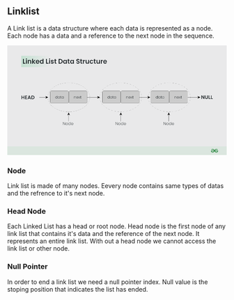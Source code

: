 ## Linklist
A Link list is a data structure where each data is represented as a node. Each node has a data and a reference to the next node in the sequence. 

![Link_List](Linked-List-Data-Structure.png)

### Node 
Link list is made of many nodes. Eevery node contains same types of datas and the refrence to it's next node.

### Head Node
Each Linked List has a head or root node. Head node is the first node of any link list that contains it's data and the reference of the next node. It represents an entire link list. With out a head node we cannot access the link list or other node.

### Null Pointer
In order to end a link list we need a null pointer index. Null value is the stoping position that indicates the list has ended. 



